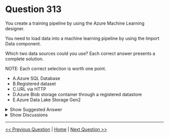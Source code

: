 # Question 313

You create a training pipeline by using the Azure Machine Learning designer.

You need to load data into a machine learning pipeline by using the Import Data component.

Which two data sources could you use? Each correct answer presents a complete solution.

NOTE: Each correct selection is worth one point.

* A.Azure SQL Database
* B.Registered dataset
* C.URL via HTTP
* D.Azure Blob storage container through a registered datastore
* E.Azure Data Lake Storage Gen2

<details>
  <summary>Show Suggested Answer</summary>

  <strong>CD</strong><br>

</details>

<details>
  <summary>Show Discussions</summary>

<blockquote><p><strong>609c591</strong> <code>(Thu 23 Jan 2025 16:35)</code> - <em>Upvotes: 1</em></p><p>You can use the following two data sources to load data into a machine learning pipeline using the Import Data component in Azure Machine Learning designer:

B. Registered dataset
Registered Dataset: A dataset that has been registered in your Azure Machine Learning workspace can be easily imported into your pipeline. This ensures that your data is well-organized and easily accessible for your machine learning experiments.

D. Azure Blob storage container through a registered datastore
Azure Blob Storage: By registering an Azure Blob storage container as a datastore in your Azure Machine Learning workspace, you can directly import data from it into your pipeline. This is especially useful for large datasets that are stored in Blob storage.

These options allow you to efficiently load and manage your data for machine learning pipelines.</p></blockquote>
<blockquote><p><strong>PI_Team</strong> <code>(Fri 23 Feb 2024 10:29)</code> - <em>Upvotes: 2</em></p><p>The Import Data component supports reading data from the following sources: URL via HTTP, Azure Blob Container, Azure File Share, Azure Data Lake, Azure Data Lake Gen2, Azure SQL Database, and Azure PostgreSQL1. Therefore, the correct answers to your question are A. Azure SQL Database, C. URL via HTTP, D. Azure Blob storage container through a registered datastore, and E. Azure Data Lake Storage Gen2

Reference: https://github.com/MicrosoftDocs/azure-docs/blob/main/articles/machine-learning/component-reference/import-data.md</p></blockquote>
<blockquote><p><strong>hiyoww</strong> <code>(Thu 10 Oct 2024 08:24)</code> - <em>Upvotes: 2</em></p><p>if ACDE can be answers, then question not asking well</p></blockquote>
<blockquote><p><strong>damaldon</strong> <code>(Sun 14 Jan 2024 20:00)</code> - <em>Upvotes: 1</em></p><p>Correct</p></blockquote>
<blockquote><p><strong>fqc</strong> <code>(Mon 20 Nov 2023 12:05)</code> - <em>Upvotes: 4</em></p><p>The Import Data component support read data from following sources:

URL via HTTP
Azure cloud storages through Datastores)
Azure Blob Container
Azure File Share
Azure Data Lake
Azure Data Lake Gen2
Azure SQL Database
Azure PostgreSQL</p></blockquote>
<blockquote><p><strong>Tommo565</strong> <code>(Sat 23 Sep 2023 14:50)</code> - <em>Upvotes: 1</em></p><p>Correct according to the link</p></blockquote>
<blockquote><p><strong>oakmm</strong> <code>(Fri 22 Sep 2023 21:38)</code> - <em>Upvotes: 3</em></p><p>https://learn.microsoft.com/en-us/azure/machine-learning/component-reference/import-data</p></blockquote>

</details>

---

[<< Previous Question](question_312.md) | [Home](/index.md) | [Next Question >>](question_314.md)
